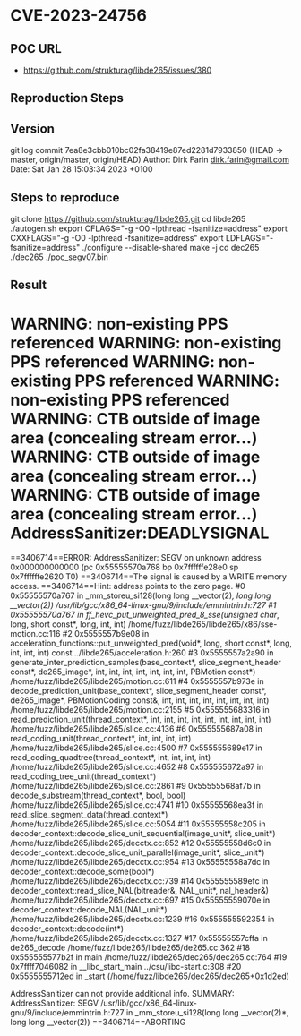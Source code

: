 # CVE-2023-24756

## POC URL
- https://github.com/strukturag/libde265/issues/380

## Reproduction Steps 
## Version
git log
commit 7ea8e3cbb010bc02fa38419e87ed2281d7933850 (HEAD -> master, origin/master, origin/HEAD)
Author: Dirk Farin <dirk.farin@gmail.com>
Date:   Sat Jan 28 15:03:34 2023 +0100

## Steps to reproduce
git clone https://github.com/strukturag/libde265.git
cd libde265
./autogen.sh
export CFLAGS="-g -O0 -lpthread -fsanitize=address"
export CXXFLAGS="-g -O0 -lpthread -fsanitize=address"
export LDFLAGS="-fsanitize=address"
./configure --disable-shared
make -j
cd dec265
./dec265 ./poc_segv07.bin

## Result
WARNING: non-existing PPS referenced
WARNING: non-existing PPS referenced
WARNING: non-existing PPS referenced
WARNING: non-existing PPS referenced
WARNING: CTB outside of image area (concealing stream error...)
WARNING: CTB outside of image area (concealing stream error...)
WARNING: CTB outside of image area (concealing stream error...)
AddressSanitizer:DEADLYSIGNAL
=================================================================
==3406714==ERROR: AddressSanitizer: SEGV on unknown address 0x000000000000 (pc 0x55555570a768 bp 0x7ffffffe28e0 sp 0x7ffffffe2620 T0)
==3406714==The signal is caused by a WRITE memory access.
==3406714==Hint: address points to the zero page.
    #0 0x55555570a767 in _mm_storeu_si128(long long __vector(2)*, long long __vector(2)) /usr/lib/gcc/x86_64-linux-gnu/9/include/emmintrin.h:727
    #1 0x55555570a767 in ff_hevc_put_unweighted_pred_8_sse(unsigned char*, long, short const*, long, int, int) /home/fuzz/libde265/libde265/x86/sse-motion.cc:116
    #2 0x5555557b9e08 in acceleration_functions::put_unweighted_pred(void*, long, short const*, long, int, int, int) const ../libde265/acceleration.h:260
    #3 0x5555557a2a90 in generate_inter_prediction_samples(base_context*, slice_segment_header const*, de265_image*, int, int, int, int, int, int, int, PBMotion const*) /home/fuzz/libde265/libde265/motion.cc:611
    #4 0x5555557b973e in decode_prediction_unit(base_context*, slice_segment_header const*, de265_image*, PBMotionCoding const&, int, int, int, int, int, int, int, int) /home/fuzz/libde265/libde265/motion.cc:2155
    #5 0x555555683316 in read_prediction_unit(thread_context*, int, int, int, int, int, int, int, int, int) /home/fuzz/libde265/libde265/slice.cc:4136
    #6 0x555555687a08 in read_coding_unit(thread_context*, int, int, int, int) /home/fuzz/libde265/libde265/slice.cc:4500
    #7 0x555555689e17 in read_coding_quadtree(thread_context*, int, int, int, int) /home/fuzz/libde265/libde265/slice.cc:4652
    #8 0x555555672a97 in read_coding_tree_unit(thread_context*) /home/fuzz/libde265/libde265/slice.cc:2861
    #9 0x55555568af7b in decode_substream(thread_context*, bool, bool) /home/fuzz/libde265/libde265/slice.cc:4741
    #10 0x55555568ea3f in read_slice_segment_data(thread_context*) /home/fuzz/libde265/libde265/slice.cc:5054
    #11 0x55555558c205 in decoder_context::decode_slice_unit_sequential(image_unit*, slice_unit*) /home/fuzz/libde265/libde265/decctx.cc:852
    #12 0x55555558d6c0 in decoder_context::decode_slice_unit_parallel(image_unit*, slice_unit*) /home/fuzz/libde265/libde265/decctx.cc:954
    #13 0x55555558a7dc in decoder_context::decode_some(bool*) /home/fuzz/libde265/libde265/decctx.cc:739
    #14 0x555555589efc in decoder_context::read_slice_NAL(bitreader&, NAL_unit*, nal_header&) /home/fuzz/libde265/libde265/decctx.cc:697
    #15 0x55555559070e in decoder_context::decode_NAL(NAL_unit*) /home/fuzz/libde265/libde265/decctx.cc:1239
    #16 0x555555592354 in decoder_context::decode(int*) /home/fuzz/libde265/libde265/decctx.cc:1327
    #17 0x55555557cffa in de265_decode /home/fuzz/libde265/libde265/de265.cc:362
    #18 0x555555577b2f in main /home/fuzz/libde265/dec265/dec265.cc:764
    #19 0x7ffff7046082 in __libc_start_main ../csu/libc-start.c:308
    #20 0x5555555712ed in _start (/home/fuzz/libde265/dec265/dec265+0x1d2ed)

AddressSanitizer can not provide additional info.
SUMMARY: AddressSanitizer: SEGV /usr/lib/gcc/x86_64-linux-gnu/9/include/emmintrin.h:727 in _mm_storeu_si128(long long __vector(2)*, long long __vector(2))
==3406714==ABORTING